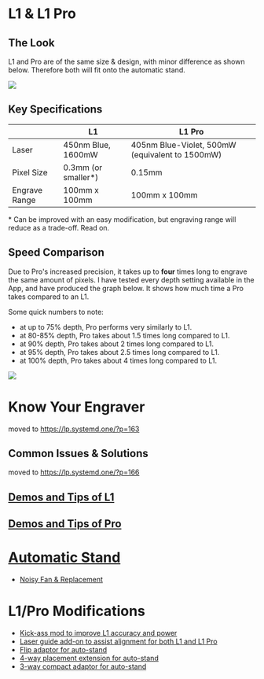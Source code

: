 # L1 & L1 Pro

## The Look
L1 and Pro are of the same size & design, with minor difference as shown below. Therefore both will fit onto the automatic stand. 

![](images/L1_vs_Pro.jpg)


## Key Specifications

|  | L1 | L1 Pro |
| ------ | ------ | ------ |
| Laser | 450nm Blue, 1600mW | 405nm Blue-Violet, 500mW (equivalent to 1500mW) |
| Pixel Size | 0.3mm (or smaller\*) | 0.15mm |
| Engrave Range|100mm x 100mm | 100mm x 100mm |

\* Can be improved with an easy modification, but engraving range will reduce as a trade-off. Read on.


## Speed Comparison

Due to Pro's increased precision, it takes up to **four** times long to engrave the same amount of pixels. I have tested every depth setting available in the App, and have produced the graph below. It shows how much time a Pro takes compared to an L1.

Some quick numbers to note:

* at up to 75% depth, Pro performs very similarly to L1.
* at 80-85% depth, Pro takes about 1.5 times long compared to L1.
* at 90% depth, Pro takes about 2 times long compared to L1.
* at 95% depth, Pro takes about 2.5 times long compared to L1.
* at 100% depth, Pro takes about 4 times long compared to L1.

<img src="images/pro_to_L1.png">


# Know Your Engraver
moved to https://lp.systemd.one/?p=163

## Common Issues & Solutions

moved to https://lp.systemd.one/?p=166


## [Demos and Tips of L1](L1.md)

## [Demos and Tips of Pro](Pro.md)

# [Automatic Stand](Auto_Stand.md)
* [Noisy Fan & Replacement](Auto_Stand.md#noisy-fan--replacement)

# L1/Pro Modifications
* [Kick-ass mod to improve L1 accuracy and power](/L1.md#kick-ass-modification-cheap--cheerful)
* [Laser guide add-on to assist alignment for both L1 and L1 Pro](/modifications.md#laser-guide-add-on-to-assist-alignment-for-both-l1-and-l1-pro)
* [Flip adaptor for auto-stand](/modifications.md#flip-adaptor-for-auto-stand)
* [4-way placement extension for auto-stand](/modifications.md#4-way-placement-extension-for-auto-stand)
* [3-way compact adaptor for auto-stand](/modifications.md#3-way-compact-adaptor-for-auto-stand)


